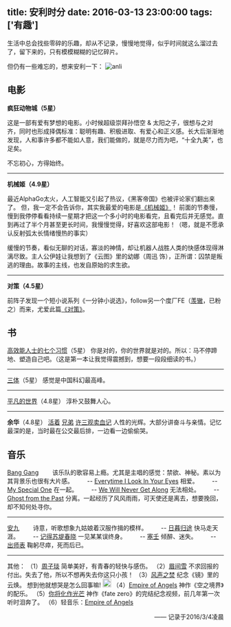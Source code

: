title: 安利时分
date: 2016-03-13 23:00:00
tags: ['有趣']
---

生活中总会找些零碎的乐趣，却从不记录，慢慢地觉得，似乎时间就这么溜过去了，留下来的，只有模模糊糊的记忆碎片。

但仍有一些难忘的，想来安利一下：
 ![anli](/img/anli.jpg)

<!-- more -->
## __电影__
__疯狂动物城（5星）__

这是一部有爱有梦想的电影。小时候超级崇拜孙悟空 & 太阳之子，很想与之对齐，同时也形成择偶标准：聪明有趣、积极进取、有爱心和正义感。长大后渐渐地发现，人和事许多都不能如人意，我们能做的，就是尽力而为吧，“十全九美”，也足矣。

不忘初心，方得始终。

--------
__机械姬（4.9星）__

最近AlphaGo太火，人工智能又引起了热议，《黑客帝国》也被评论家们翻出来了。
但，我一定不会告诉你，其实我最爱的电影是[《机械姬》](https://movie.douban.com/subject/4160540/?source=new_aladdin)！
前面的节奏慢，慢到我停停看看持续一星期才把这一个多小时的电影看完，且看完后并无感觉。直到再过了半个月甚至更长时间，我慢慢觉得，好喜欢这部电影！（嗯，就是不愿承认反射弧太长情绪慢热的事实）

缓慢的节奏，看似无聊的对话，寡淡的神情，却让机器人战胜人类的快感体现得淋漓尽致。主人公伊娃让我想到了《云图》里的幼娜（周迅 饰），正所谓：囚禁是叛逃的理由。故事的主线，也发自原始的求生欲。

--------
__对策（4.5星）__

前阵子发现一个短小说系列《一分钟小说选》，follow另一个度厂FE（[羡辙](http://zhangwenli.com/blog/)，已粉之）而来，尤爱此篇[《对策》](http://www.ximalaya.com/19038439/sound/12184984)。

## __书__
[高效能人士的七个习惯](http://item.jd.com/11569295.html)（5星）
你是对的，你的世界就是对的。所以：马不停蹄地、塑造自己吧。（这是第一本让我觉得震撼到，想要一段段细读的书。）

--------
[三体](http://item.jd.com/11757834.html)（5星）
感觉是中国科幻最高峰。

--------
[平凡的世界](http://item.jd.com/10812172.html)（4.8星）
淳朴又鼓舞人心。

--------
__余华__（4.8星）
[活着](http://item.jd.com/11090643.html)
[兄弟](http://item.jd.com/11152279.html)
[许三观卖血记](http://item.jd.com/11139510.html)
人性的光辉。大部分讲奋斗与亲情。记忆最深的是，当时最在公交最后排，一边看一边偷偷哭。

## __音乐__
[Bang Gang](http://music.163.com/#/artist?id=88154)
　　该乐队的歌容易上瘾。尤其是主唱的感觉：禁欲、神秘。素以为其背景乐也很有大片感。
　　-- [Everytime I Look In Your Eyes](http://music.163.com/#/song?id=16823357) 相爱。
　　-- [My Special One](http://music.163.com/#/song?id=32317062) 在一起。
　　-- [We Will Never Get Along](http://music.163.com/#/song?id=32317062) 无法相处。
　　-- [Ghost from the Past](http://music.163.com/#/song?id=32317068) 分离。一起经历了风风雨雨，可天使还是离去，想要挽回，却不知何处寻你。

--------
[安九](http://music.163.com/#/artist?id=7138)
　　诗意，听歌想象九姑娘着汉服作揖的模样。
　　-- [日暮归途](http://music.163.com/#/song?id=206815) 快马走天涯。
　　-- [记得苏堤春晓](http://music.163.com/#/song?id=26902863) 一见某某误终身。
　　-- [塞壬](http://music.163.com/#/song?id=34014062) 倾醉、迷失。
　　-- [出师表](http://music.163.com/#/song?id=27902876) 鞠躬尽瘁，死而后已。

--------
其他：
（1）[周子琰](http://music.163.com/#/artist?id=10959) 简单美好，有青春的轻快与感伤。
（2）[眉间雪](http://music.163.com/#/song?id=29572090) 不求回报的付出。失去了他，所以不想再失去你这只小孩！
（3）[风声之焚](http://music.163.com/#/song?id=285279) 纪念《镜》里的云焕。 想到他就想哭是怎么回事嘛! <img src="/img/cry.png" alt="cry" width="20">
（4）[Empire of Angels](http://music.163.com/#/song?id=29460377) 神作《空之境界》的配乐。
（5）[你将化作光芒](http://baidu.ku6.com/watch/01780595636883662915.html) 神作《fate zero》的完结纪念视频，前几年第一次听时泪奔了。
（6）轻音乐：[Empire of Angels](http://music.163.com/#/song?id=29460377)

<p style="text-align: right">—— 记录于2016/3/4凌晨</p>